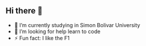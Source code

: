 ## Hi there 👋

<!--
**tovxrsito/tovxrsito** is a ✨ _special_ ✨ repository because its `README.md` (this file) appears on your GitHub profile.

Here are some ideas to get you started: -->

- 🔭 I’m currently studying in Simon Bolivar University
- 🤔  I’m looking for help learn to code
- ⚡ Fun fact: I like the F1

